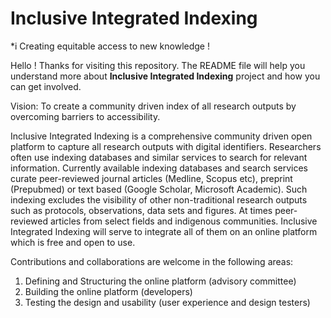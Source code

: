 # Inclusive Integrated Indexing 
*i Creating equitable access to new knowledge !

Hello !
Thanks for visiting this repository. The README file will help you understand more about **Inclusive Integrated Indexing** project and how you can get involved. 

Vision: To create a community driven index of all research outputs by overcoming barriers to accessibility. 

Inclusive Integrated Indexing is a comprehensive community driven open platform to capture all research outputs with digital identifiers. Researchers often use indexing databases and similar services to search for relevant information. Currently available indexing databases and search services curate peer-reviewed journal articles (Medline, Scopus etc), preprint (Prepubmed) or text based (Google Scholar, Microsoft Academic). Such indexing excludes the visibility of other non-traditional research outputs such as protocols, observations, data sets and figures. At times peer-reviewed articles from select fields and indigenous communities. Inclusive Integrated Indexing will serve to integrate all of them on an online platform which is free and open to use.

Contributions and collaborations are welcome in the following areas:
1) Defining and Structuring the online platform (advisory committee) 
2) Building the online platform (developers)
3) Testing the design and usability (user experience and design testers)




